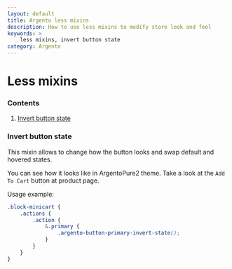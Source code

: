 ```yaml
---
layout: default
title: Argento less mixins
description: How to use less mixins to modify store look and feel
keywords: >
    less mixins, invert button state
category: Argento
---
```


# Less mixins

### Contents

 1. [Invert button state](#invert-button-state)

### Invert button state

This mixin allows to change how the button looks and swap default and hovered
states.

You can see how it looks like in ArgentoPure2 theme. Take a look at the `Add To Cart`
button at product page.

Usage example:

```scss
.block-minicart {
    .actions {
        .action {
            &.primary {
                .argento-button-primary-invert-state();
            }
        }
    }
}
```
